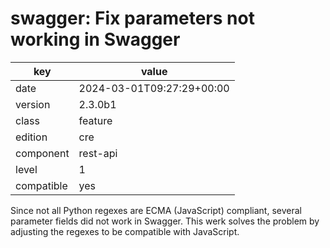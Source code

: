 [//]: # (werk v2)
# swagger: Fix parameters not working in Swagger

key        | value
---------- | ---
date       | 2024-03-01T09:27:29+00:00
version    | 2.3.0b1
class      | feature
edition    | cre
component  | rest-api
level      | 1
compatible | yes

Since not all Python regexes are ECMA (JavaScript) compliant, several parameter fields did not work in Swagger. This werk solves the problem by adjusting the regexes to be compatible with JavaScript.
